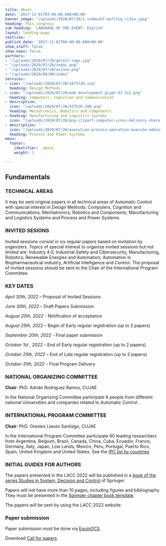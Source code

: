```yaml
---
title: About
date: '2017-11-01T03:00:00.000+00:00'
banner_image: "/uploads/2020/07/20/1-ixdmvsbf-ewfifuq_ri3iw.jpeg"
heading: This congress
sub_heading: 'LANGUAGE OF THE EVENT: English'
layout: landing-page
textline: ''
publish_date: '2017-12-01T04:00:00.000+00:00'
show_staff: false
show_news: false
partners:
- "/uploads/2020/07/20/gelect-logo.jpg"
- "/uploads/2020/07/20/cedai.png"
- "/uploads/2020/07/20/acinox.png"
- "/uploads/2020/09/09/index"
services:
- icon: "/uploads/2020/07/20/1875720.svg"
  heading: Design Methods
- icon: "/uploads/2020/07/20/web-development-glyph-01-512.png"
  heading: Computers, Cognition and Communication
- description: ''
  icon: "/uploads/2020/07/20/537526-200.png"
  heading: Mechatronics, Robotics and Components
- heading: Manufacturing and Logistics Systems
  icon: "/uploads/2020/07/20/png-clipart-computer-icons-delivery-share-icon-desktop-logistics-icon-truck-desktop-wallpaper.png"
- description: ''
  icon: "/uploads/2020/07/20/execution-process-operation-execute-administration-512.png"
  heading: Process and Power Systems
menu:
  footer:
    identifier: _about
    weight: 1

---
```

## Fundamentals

### TECHNICAL AREAS

It may be sent original papers in all technical areas of Automatic Control with special interest in Design Methods; Computers, Cognition and Communications; Mechatronics, Robotics and Components; Manufacturing and Logistics Systems and Process and Power Systems.

### INVITED SESIONS

Invited sessions consist in six regular papers based on invitation by organizers. Topics of special interest to organize invited sessions but not limited are: Industry 4.0; Industrial Safety and Cibersecurity, Manufacturing, Robotics; Renewable Energies and Automation; Automation in Biopharmaceutical industry, Artificial Intelligence and Control. The proposal of invited sessions should be sent to the Chair of the International Program Committee.

### KEY DATES

_April 30th, 2022_ – Proposal of Invited Sessions

_June 30th, 2022_ – Draft Papers Submission

_August 20th, 2022_ - Notification of acceptance

_August 25th, 2022_ – Begin of Early regular registration (up to 2 papers)

_September 20th, 2022_ - Final paper submission

_October 1st , 2022_ – End of Early regular registration (up to 2 papers)

_October 25th, 2022_ – End of Late regular registration (up to 2 papers)

_October 31th, 2022_ – Final Program Delivery

### NATIONAL ORGANIZING COMMITTEE
**Chair**: PhD. Adrián Rodríguez Ramos, CUJAE

In the National Organizing Committee participate 6 people from different national Universities and
companies related to Automatic Control .

### INTERNATIONAL PROGRAM COMMITTEE

**Chair**: PhD. Orestes Llanes Santiago, CUJAE

In the International Program Committee participate 60 leading researchers from Argentina, Belgium, Brazil, Canada, China, Cuba, Ecuador, France, Germany, Italy, Japan, Low Lands, Mexico, Peru, Portugal, Puerto Rico, Spain, United Kingdom and United States. See the [IPC list by countries](https://drive.google.com/file/d/1hIrjQMyghZQBDxPxv40b6bMZIiOcD1S9/view?usp=sharing)

### INITIAL GUIDES FOR AUTHORS

The papers presented in the LACC 2022 will be published in a [book of the series Studies in System, Decision and Control](https://www.springer.com/series/13304) of Springer.

Papers will not have more than 10 pages, including figures and bibliography. They must be presented in the [Springer chapter book template](https://www.springer.com/de/authors-editors/book-authors-editors/resources-guidelines/book-manuscript-guidelines/manuscript-preparation/5636).

The papers will be sent by using the LACC 2022 website.

### Paper submission

Paper submission must be done via [EquinOCS](https://equinocs.springernature.com/service/LACC2022).

Download [Call for papers](https://drive.google.com/file/d/16MIPGNn0236oFK-YyilRIqHm-2SW5NaV/view?usp=sharing).